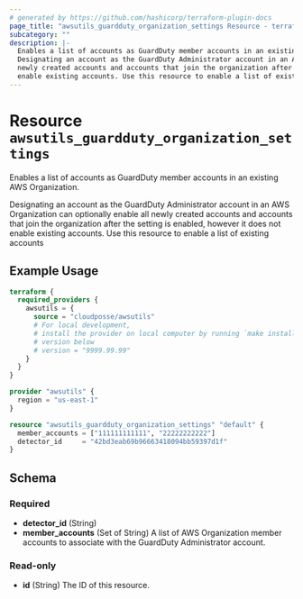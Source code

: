 ```yaml
---
# generated by https://github.com/hashicorp/terraform-plugin-docs
page_title: "awsutils_guardduty_organization_settings Resource - terraform-provider-awsutils"
subcategory: ""
description: |-
  Enables a list of accounts as GuardDuty member accounts in an existing AWS Organization.
  Designating an account as the GuardDuty Administrator account in an AWS Organization can optionally enable all
  newly created accounts and accounts that join the organization after the setting is enabled, however it does not
  enable existing accounts. Use this resource to enable a list of existing accounts
---
```


# Resource `awsutils_guardduty_organization_settings`

Enables a list of accounts as GuardDuty member accounts in an existing AWS Organization.

Designating an account as the GuardDuty Administrator account in an AWS Organization can optionally enable all 
newly created accounts and accounts that join the organization after the setting is enabled, however it does not 
enable existing accounts. Use this resource to enable a list of existing accounts

## Example Usage

```terraform
terraform {
  required_providers {
    awsutils = {
      source = "cloudposse/awsutils"
      # For local development,
      # install the provider on local computer by running `make install` from the root of the repo, and uncomment the 
      # version below
      # version = "9999.99.99"
    }
  }
}

provider "awsutils" {
  region = "us-east-1"
}

resource "awsutils_guardduty_organization_settings" "default" {
  member_accounts = ["111111111111", "22222222222"]
  detector_id     = "42bd3eab69b96663418094bb59397d1f"
}
```

<!-- schema generated by tfplugindocs -->
## Schema

### Required

- **detector_id** (String)
- **member_accounts** (Set of String) A list of AWS Organization member accounts to associate with the GuardDuty Administrator account.

### Read-only

- **id** (String) The ID of this resource.


